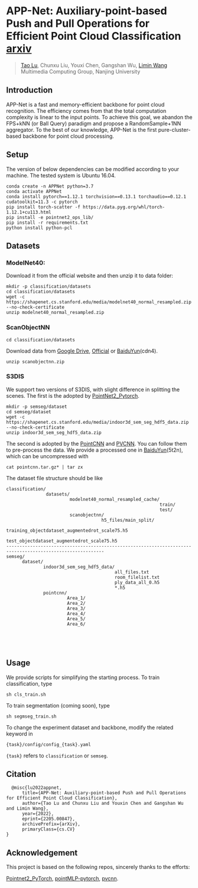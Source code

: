 # APP-Net: Auxiliary-point-based Push and Pull Operations for Efficient Point Cloud Classification [arxiv](https://arxiv.org/abs/2205.00847)
> [Tao Lu](https://github.com/inspirelt), Chunxu Liu, Youxi Chen, Gangshan Wu, [Limin Wang](http://wanglimin.github.io/)<br>Multimedia Computing Group, Nanjing University

Introduction
----
APP-Net is a fast and memory-efficient backbone for point cloud recognition. The efficiency comes from that the total computation complexity is linear to the input points. To achieve this goal, we abandon the FPS+kNN (or Ball Query) paradigm and propose a RandomSample+1NN aggregator. To the best of our knowledge, APP-Net is the first pure-cluster-based backbone for point cloud processing.

Setup
-----
The version of below dependencies can be modified according to your machine. The tested system is Ubuntu 16.04.
```
conda create -n APPNet python=3.7
conda activate APPNet
conda install pytorch==1.12.1 torchvision==0.13.1 torchaudio==0.12.1 cudatoolkit=11.3 -c pytorch
pip install torch-scatter -f https://data.pyg.org/whl/torch-1.12.1+cu113.html
pip install -e pointnet2_ops_lib/
pip install -r requirements.txt
python install python-pcl
```

Datasets
--------

### ModelNet40:

Download it from the official website and then unzip it to data folder:
```
mkdir -p classification/datasets
cd classification/datasets
wget -c https://shapenet.cs.stanford.edu/media/modelnet40_normal_resampled.zip --no-check-certificate
unzip modelnet40_normal_resampled.zip
```

### ScanObjectNN 
```
cd classification/datasets
```
Download data from [Google Drive](https://drive.google.com/file/d/1v6-JXeBlNvTjKLNlbDKhdc3f33u8PtX7/view?usp=sharing), [Official](https://hkust-vgd.github.io/scanobjectnn/) or [BaiduYun](https://pan.baidu.com/s/1xDWOY3s9XTrv3DciJ97WiQ)(cdn4).
```
unzip scanobjectnn.zip
```

### S3DIS 

We support two versions of S3DIS, with slight difference in splitting the scenes. The first is the adopted by [PointNet2_Pytorch](https://github.com/erikwijmans/Pointnet2_PyTorch/tree/master). 
```
mkdir -p semseg/dataset
cd semseg/dataset
wget -c https://shapenet.cs.stanford.edu/media/indoor3d_sem_seg_hdf5_data.zip --no-check-certificate
unzip indoor3d_sem_seg_hdf5_data.zip
```

The second is adopted by the [PointCNN](https://github.com/yangyanli/PointCNN) and [PVCNN](https://github.com/mit-han-lab/pvcnn). You can follow them to pre-process the data. We provide a processed one in [BaiduYun](https://pan.baidu.com/s/1CPFTGnJ0OuUlGpGFZhfGTw)(5t2n), which can be uncompressed with 
```
cat pointcnn.tar.gz* | tar zx
```




The dataset file structure should be like

```
classification/
               datasets/
                        modelnet40_normal_resampled_cache/
                                                          train/
                                                          test/
                        scanobjectnn/
                                    h5_files/main_split/
                                                        training_objectdataset_augmentedrot_scale75.h5
                                                        test_objectdataset_augmentedrot_scale75.h5
-----------------------------------------------------------------------------------------------------------
semseg/
      dataset/
              indoor3d_sem_seg_hdf5_data/
                                         all_files.txt
                                         room_filelist.txt
                                         ply_data_all_0.h5
                                         *.h5
              pointcnn/
                       Area_1/
                       Area_2/
                       Area_3/
                       Area_4/
                       Area_5/
                       Area_6/
                                      
              
                                     
               
```








Usage
----------------
We provide scripts for simplifying the starting process. To train classification, type 

```
sh cls_train.sh
```
 To train segmentation (coming soon), type 
 
 ```
 sh segmseg_train.sh
 ```
 
 To change the experiment dataset and backbone, modify the related keyword in
 ```
 {task}/config/config_{task}.yaml
 ```
 
 `{task}` refers to `classification` or `semseg`. 



Citation
--------

```
  @misc{lu2022appnet,
      title={APP-Net: Auxiliary-point-based Push and Pull Operations for Efficient Point Cloud Classification}, 
      author={Tao Lu and Chunxu Liu and Youxin Chen and Gangshan Wu and Limin Wang},
      year={2022},
      eprint={2205.00847},
      archivePrefix={arXiv},
      primaryClass={cs.CV}
}
```

Acknowledgement
---------------

This project is based on the following repos, sincerely thanks to the efforts:

[Pointnet2_PyTorch](https://github.com/erikwijmans/Pointnet2_PyTorch),
[pointMLP-pytorch](https://github.com/ma-xu/pointMLP-pytorch),
[pvcnn](https://github.com/mit-han-lab/pvcnn.git).
